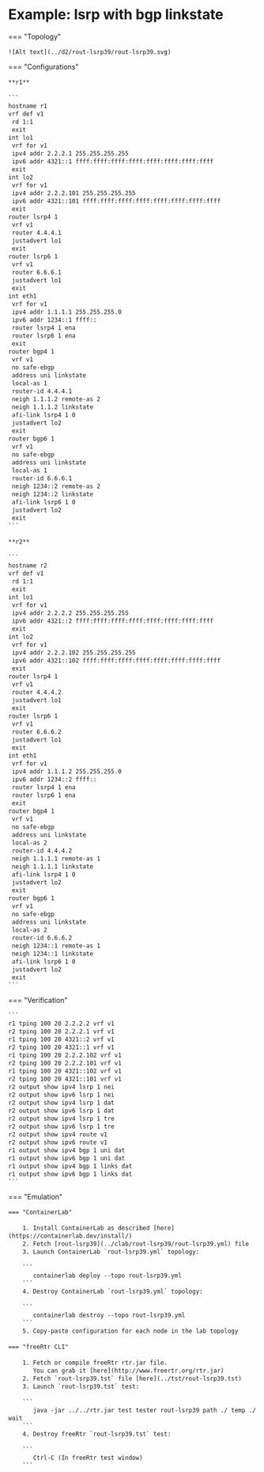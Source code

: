 # Example: lsrp with bgp linkstate

=== "Topology"

    ![Alt text](../d2/rout-lsrp39/rout-lsrp39.svg)

=== "Configurations"

    **r1**

    ```
    hostname r1
    vrf def v1
     rd 1:1
     exit
    int lo1
     vrf for v1
     ipv4 addr 2.2.2.1 255.255.255.255
     ipv6 addr 4321::1 ffff:ffff:ffff:ffff:ffff:ffff:ffff:ffff
     exit
    int lo2
     vrf for v1
     ipv4 addr 2.2.2.101 255.255.255.255
     ipv6 addr 4321::101 ffff:ffff:ffff:ffff:ffff:ffff:ffff:ffff
     exit
    router lsrp4 1
     vrf v1
     router 4.4.4.1
     justadvert lo1
     exit
    router lsrp6 1
     vrf v1
     router 6.6.6.1
     justadvert lo1
     exit
    int eth1
     vrf for v1
     ipv4 addr 1.1.1.1 255.255.255.0
     ipv6 addr 1234::1 ffff::
     router lsrp4 1 ena
     router lsrp6 1 ena
     exit
    router bgp4 1
     vrf v1
     no safe-ebgp
     address uni linkstate
     local-as 1
     router-id 4.4.4.1
     neigh 1.1.1.2 remote-as 2
     neigh 1.1.1.2 linkstate
     afi-link lsrp4 1 0
     justadvert lo2
     exit
    router bgp6 1
     vrf v1
     no safe-ebgp
     address uni linkstate
     local-as 1
     router-id 6.6.6.1
     neigh 1234::2 remote-as 2
     neigh 1234::2 linkstate
     afi-link lsrp6 1 0
     justadvert lo2
     exit
    ```

    **r2**

    ```
    hostname r2
    vrf def v1
     rd 1:1
     exit
    int lo1
     vrf for v1
     ipv4 addr 2.2.2.2 255.255.255.255
     ipv6 addr 4321::2 ffff:ffff:ffff:ffff:ffff:ffff:ffff:ffff
     exit
    int lo2
     vrf for v1
     ipv4 addr 2.2.2.102 255.255.255.255
     ipv6 addr 4321::102 ffff:ffff:ffff:ffff:ffff:ffff:ffff:ffff
     exit
    router lsrp4 1
     vrf v1
     router 4.4.4.2
     justadvert lo1
     exit
    router lsrp6 1
     vrf v1
     router 6.6.6.2
     justadvert lo1
     exit
    int eth1
     vrf for v1
     ipv4 addr 1.1.1.2 255.255.255.0
     ipv6 addr 1234::2 ffff::
     router lsrp4 1 ena
     router lsrp6 1 ena
     exit
    router bgp4 1
     vrf v1
     no safe-ebgp
     address uni linkstate
     local-as 2
     router-id 4.4.4.2
     neigh 1.1.1.1 remote-as 1
     neigh 1.1.1.1 linkstate
     afi-link lsrp4 1 0
     justadvert lo2
     exit
    router bgp6 1
     vrf v1
     no safe-ebgp
     address uni linkstate
     local-as 2
     router-id 6.6.6.2
     neigh 1234::1 remote-as 1
     neigh 1234::1 linkstate
     afi-link lsrp6 1 0
     justadvert lo2
     exit
    ```

=== "Verification"

    ```
    r1 tping 100 20 2.2.2.2 vrf v1
    r2 tping 100 20 2.2.2.1 vrf v1
    r1 tping 100 20 4321::2 vrf v1
    r2 tping 100 20 4321::1 vrf v1
    r1 tping 100 20 2.2.2.102 vrf v1
    r2 tping 100 20 2.2.2.101 vrf v1
    r1 tping 100 20 4321::102 vrf v1
    r2 tping 100 20 4321::101 vrf v1
    r2 output show ipv4 lsrp 1 nei
    r2 output show ipv6 lsrp 1 nei
    r2 output show ipv4 lsrp 1 dat
    r2 output show ipv6 lsrp 1 dat
    r2 output show ipv4 lsrp 1 tre
    r2 output show ipv6 lsrp 1 tre
    r2 output show ipv4 route v1
    r2 output show ipv6 route v1
    r1 output show ipv4 bgp 1 uni dat
    r1 output show ipv6 bgp 1 uni dat
    r1 output show ipv4 bgp 1 links dat
    r1 output show ipv6 bgp 1 links dat
    ```

=== "Emulation"

    === "ContainerLab"

        1. Install ContainerLab as described [here](https://containerlab.dev/install/)  
        2. Fetch [rout-lsrp39](../clab/rout-lsrp39/rout-lsrp39.yml) file  
        3. Launch ContainerLab `rout-lsrp39.yml` topology:  

        ```
           containerlab deploy --topo rout-lsrp39.yml  
        ```
        4. Destroy ContainerLab `rout-lsrp39.yml` topology:  

        ```
           containerlab destroy --topo rout-lsrp39.yml  
        ```
        5. Copy-paste configuration for each node in the lab topology

    === "freeRtr CLI"

        1. Fetch or compile freeRtr rtr.jar file.  
           You can grab it [here](http://www.freertr.org/rtr.jar)  
        2. Fetch `rout-lsrp39.tst` file [here](../tst/rout-lsrp39.tst)  
        3. Launch `rout-lsrp39.tst` test:  

        ```
           java -jar ../../rtr.jar test tester rout-lsrp39 path ./ temp ./ wait
        ```
        4. Destroy freeRtr `rout-lsrp39.tst` test:  

        ```
           Ctrl-C (In freeRtr test window)
        ```

